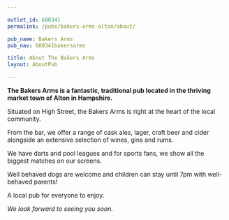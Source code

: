 ```yaml
---

outlet_id: 680341
permalink: /pubs/bakers-arms-alton/about/

pub_name: Bakers Arms
pub_nav: 680341bakersarms

title: About The Bakers Arms
layout: AboutPub

---
```

	
**The Bakers Arms is a fantastic, traditional pub located in the thriving market town of Alton in Hampshire.**

Situated on High Street, the Bakers Arms is right at the heart of the local community.

From the bar, we offer a range of cask ales, lager, craft beer and cider alongside an extensive selection of wines, gins and rums. 

We have darts and pool leagues and for sports fans, we show all the biggest matches on our screens.

Well behaved dogs are welcome and children can stay until 7pm with well-behaved parents!

A local pub for everyone to enjoy.

*We look forward to seeing you soon.*

